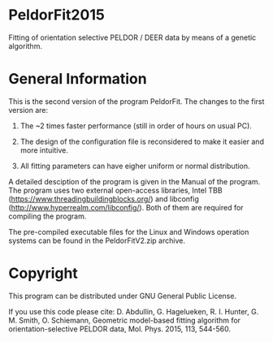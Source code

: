 PeldorFit2015
=========

Fitting of orientation selective PELDOR / DEER data by means of a genetic algorithm.

General Information
=========
This is the second version of the program PeldorFit. The changes to the first version are:

1) The ~2 times faster performance (still in order of hours on usual PC).

2) The design of the configuration file is reconsidered to make it easier and more intuitive.

3) All fitting parameters can have eigher uniform or normal distribution.

A detailed desciption of the program is given in the Manual of the program.
The program uses two external open-access libraries, Intel TBB (https://www.threadingbuildingblocks.org/) and libconfig (http://www.hyperrealm.com/libconfig/). Both of them are required for compiling the program.

The pre-compiled executable files for the Linux and Windows operation systems can be found in the PeldorFitV2.zip archive.

Copyright
=========
This program can be distributed under GNU General Public License.

If you use this code please cite:
D. Abdullin, G. Hagelueken, R. I. Hunter, G. M. Smith, O. Schiemann, Geometric model-based fitting algorithm for orientation-selective PELDOR data, Mol. Phys. 2015, 113, 544-560.
